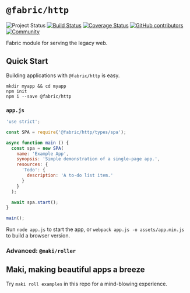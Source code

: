 # `@fabric/http`
![Project Status](https://img.shields.io/badge/status-experimental-rainbow.svg?style=flat-square)
[![Build Status](https://img.shields.io/travis/FabricLabs/web.svg?branch=master&style=flat-square)](https://travis-ci.org/FabricLabs/web)
[![Coverage Status](https://img.shields.io/codecov/c/github/FabricLabs/web.svg?style=flat-square)](https://codecov.io/gh/FabricLabs/web)
[![GitHub contributors](https://img.shields.io/github/contributors/FabricLabs/web.svg?style=flat-square)](https://github.com/FabricLabs/web/graphs/contributors)
[![Community](https://img.shields.io/matrix/hub:fabric.pub.svg?style=flat-square)](https://chat.fabric.pub)

Fabric module for serving the legacy web.

## Quick Start
Building applications with `@fabric/http` is easy.

```
mkdir myapp && cd myapp
npm init
npm i --save @fabric/http
```

### `app.js`
```js
'use strict';

const SPA = require('@fabric/http/types/spa');

async function main () {
  const spa = new SPA(
    name: 'Example App',
    synopsis: 'Simple demonstration of a single-page app.',
    resources: {
      'Todo': {
        description: 'A to-do list item.'
      }
    }
  );

  await spa.start();
}

main();
```

Run `node app.js` to start the app, or `webpack app.js -o assets/app.min.js` to
build a browser version.

### Advanced: `@maki/roller`

## Maki, making beautiful apps a breeze
Try `maki roll examples` in this repo for a mind-blowing experience.

